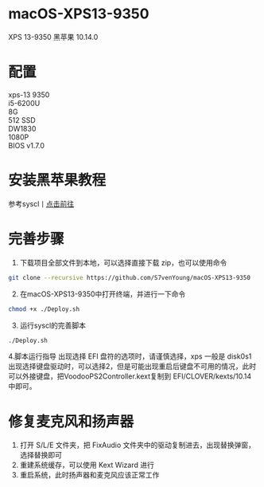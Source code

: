 # macOS-XPS13-9350
XPS 13-9350 黑苹果 10.14.0 

# 配置

xps-13 9350 </br>
i5-6200U </br>
8G </br>
512 SSD </br>
DW1830 </br>
1080P </br>
BIOS v1.7.0 </br>

# 安装黑苹果教程
参考syscl丨[点击前往](https://github.com/syscl/XPS9350-macOS)

# 完善步骤

1. 下载项目全部文件到本地，可以选择直接下载 zip，也可以使用命令
```sh
git clone --recursive https://github.com/S7venYoung/macOS-XPS13-9350
```
2. 在macOS-XPS13-9350中打开终端，并进行一下命令
```sh
chmod +x ./Deploy.sh
```
3. 运行syscl的完善脚本
```sh
./Deploy.sh
```
4.脚本运行指导
出现选择 EFI 盘符的选项时，请谨慎选择，xps 一般是 disk0s1 
出现选择键盘驱动时，可以选择2，但是可能出现重启后键盘不可用的情况，此时可以外接键盘，把VoodooPS2Controller.kext复制到 EFI/CLOVER/kexts/10.14 中即可。 

# 修复麦克风和扬声器
1. 打开 S/L/E 文件夹，把 FixAudio 文件夹中的驱动复制进去，出现替换弹窗，选择替换即可 
2. 重建系统缓存，可以使用 Kext Wizard 进行 
3. 重启系统，此时扬声器和麦克风应该正常工作 



